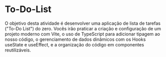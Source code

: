 # To-Do-List
O objetivo desta atividade é desenvolver uma aplicação de lista de tarefas ("To-Do List") do zero. Vocês irão praticar a criação e configuração de um projeto moderno com Vite, o uso de TypeScript para adicionar tipagem ao nosso código, o gerenciamento de dados dinâmicos com os Hooks useState e useEffect, e a organização do código em componentes reutilizáveis.
